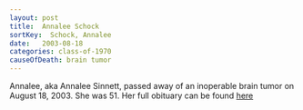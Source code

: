 ```yaml
---
layout: post
title:  Annalee Schock
sortKey:  Schock, Annalee
date:   2003-08-18
categories: class-of-1970
causeOfDeath: brain tumor
---
```

Annalee, aka Annalee Sinnett, passed away of an inoperable brain tumor on August 18, 2003.  She was 51.  Her full obituary can be found [here](http://tinyurl.com/zyefejk)

